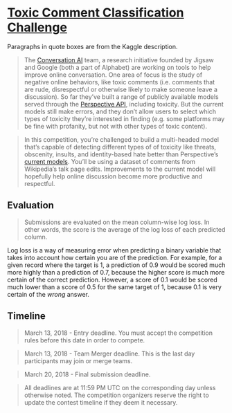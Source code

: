 # [Toxic Comment Classification Challenge](https://www.kaggle.com/c/jigsaw-toxic-comment-classification-challenge)

Paragraphs in quote boxes are from the Kaggle description.

>The [Conversation AI](https://conversationai.github.io/) team, a research initiative founded by Jigsaw and Google (both a part of Alphabet) are working on tools to help improve online conversation. One area of focus is the study of negative online behaviors, like toxic comments (i.e. comments that are rude, disrespectful or otherwise likely to make someone leave a discussion). So far they’ve built a range of publicly available models served through the [Perspective API](https://perspectiveapi.com/), including toxicity. But the current models still make errors, and they don’t allow users to select which types of toxicity they’re interested in finding (e.g. some platforms may be fine with profanity, but not with other types of toxic content).

>In this competition, you’re challenged to build a multi-headed model that’s capable of detecting different types of of toxicity like threats, obscenity, insults, and identity-based hate better than Perspective’s [current models](https://github.com/conversationai/unintended-ml-bias-analysis). You’ll be using a dataset of comments from Wikipedia’s talk page edits. Improvements to the current model will hopefully help online discussion become more productive and respectful.

## Evaluation

>Submissions are evaluated on the mean column-wise log loss. In other words, the score is the average of the log loss of each predicted column. 

Log loss is a way of measuring error when predicting a binary variable that takes into account how certain you are of the prediction. For example, for a given record where the target is 1, a prediction of 0.9 would be scored much more highly than a prediction of 0.7, because the higher score is much more certain of the correct prediction. However, a score of 0.1 would be scored much lower than a score of 0.5 for the same target of 1, because 0.1 is very certain of the *wrong* answer.

## Timeline

>March 13, 2018 - Entry deadline. You must accept the competition rules before this date in order to compete.

>March 13, 2018 - Team Merger deadline. This is the last day participants may join or merge teams.

>March 20, 2018 - Final submission deadline.

>All deadlines are at 11:59 PM UTC on the corresponding day unless otherwise noted. The competition organizers reserve the right to update the contest timeline if they deem it necessary.
